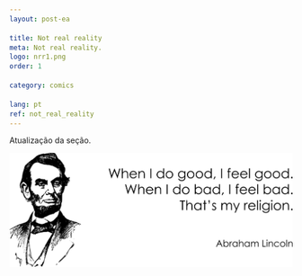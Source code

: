 ```yaml
---
layout: post-ea

title: Not real reality
meta: Not real reality.
logo: nrr1.png
order: 1

category: comics

lang: pt
ref: not_real_reality
---
```


Atualização da seção.

<a data-fancybox="gallery" href="/img/programming/Lincoln.png"><img src="/img/programming/Lincoln.png" alt=""></a>
